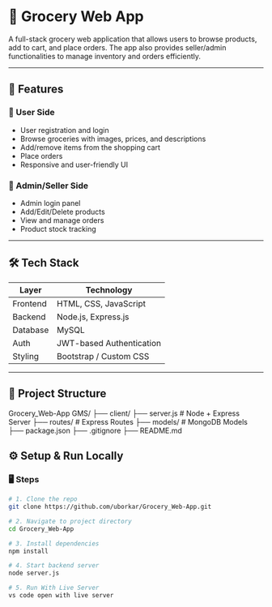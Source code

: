 # 🛒 Grocery Web App

A full-stack grocery web application that allows users to browse products, add to cart, and place orders. The app also provides seller/admin functionalities to manage inventory and orders efficiently.

---

## 🚀 Features

### 👤 User Side
- User registration and login
- Browse groceries with images, prices, and descriptions
- Add/remove items from the shopping cart
- Place orders
- Responsive and user-friendly UI

### 🔐 Admin/Seller Side
- Admin login panel
- Add/Edit/Delete products
- View and manage orders
- Product stock tracking

---

## 🛠️ Tech Stack

| Layer        | Technology                       |
|-------------|----------------------------------|
| Frontend    |  HTML, CSS, JavaScript           |
| Backend     | Node.js, Express.js              |
| Database    | MySQL                            |
| Auth        | JWT-based Authentication         |
| Styling     | Bootstrap / Custom CSS           |

---

## 📁 Project Structure
Grocery_Web-App
GMS/
├── client/ 
├── server.js # Node + Express Server
├── routes/ # Express Routes
├── models/ # MongoDB Models
├── package.json
├── .gitignore
├── README.md

## ⚙️ Setup & Run Locally
### 🖥️ Steps

```bash
# 1. Clone the repo
git clone https://github.com/uborkar/Grocery_Web-App.git

# 2. Navigate to project directory
cd Grocery_Web-App

# 3. Install dependencies
npm install

# 4. Start backend server
node server.js

# 5. Run With Live Server
vs code open with live server
